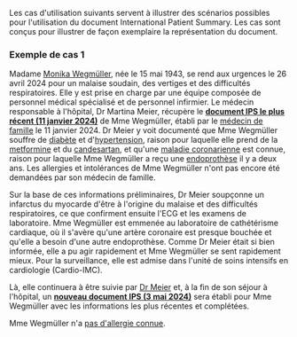 Les cas d'utilisation suivants servent à illustrer des scénarios possibles pour l'utilisation du document International Patient Summary. Les cas sont conçus pour illustrer de façon exemplaire la représentation du document.

### Exemple de cas 1
Madame [Monika Wegmüller](Patient-MonikaWegmueller.html), née le 15 mai 1943, se rend aux urgences le 26 avril 2024 pour un malaise soudain, des vertiges et des difficultés respiratoires. Elle y est prise en charge par une équipe composée de personnel médical spécialisé et de personnel infirmier. Le médecin responsable à l'hôpital, Dr Martina Meier, récupère le [**document IPS le plus récent (11 janvier 2024)**](Bundle-UC1-SwissIpsDocument1.html) de Mme Wegmüller, établi par le [médecin de famille](PractitionerRole-FamilienHausarztAtHausarzt.html) le 11 janvier 2024. Dr Meier y voit documenté que Mme Wegmüller souffre de [diabète](Condition-DiabetesMellitus.html) et d'[hypertension](Condition-HighBloodPressure.html), raison pour laquelle elle prend de la [metformine](MedicationStatement-MedStatMetformin.html) et du [candesartan](MedicationStatement-MedStatCandesartan.html), et qu'une [maladie coronarienne](Condition-CoronaryHeartDisease.html) est connue, raison pour laquelle Mme Wegmüller a reçu une [endoprothèse](Procedure-StentPlacement.html) il y a deux ans. Les allergies et intolérances de Mme Wegmüller n'ont pas encore été demandées par son médecin de famille.

Sur la base de ces informations préliminaires, Dr Meier soupçonne un infarctus du myocarde d'être à l'origine du malaise et des difficultés respiratoires, ce que confirment ensuite l'ECG et les examens de laboratoire. Mme Wegmüller est emmenée au laboratoire de cathétérisme cardiaque, où il s'avère qu'une artère coronaire est presque bouchée et qu'elle a besoin d'une autre endoprothèse. Comme Dr Meier était si bien informée, elle a pu agir rapidement et Mme Wegmüller se sent rapidement mieux. Pour la surveillance, elle est admise dans l'unité de soins intensifs en cardiologie (Cardio-IMC).    

Là, elle continuera à être suivie par [Dr Meier](PractitionerRole-869a4dd9-3a4a-4838-ad1e-42453d341147.html) et, à la fin de son séjour à l'hôpital, un [**nouveau document IPS (3 mai 2024)**](Bundle-UC1-SwissIpsDocument2.html) sera établi pour Mme Wegmüller avec les informations les plus récentes et complétées.



Mme Wegmüller n'a [pas d'allergie connue](AllergyIntolerance-NoKnownAllergy.html). 